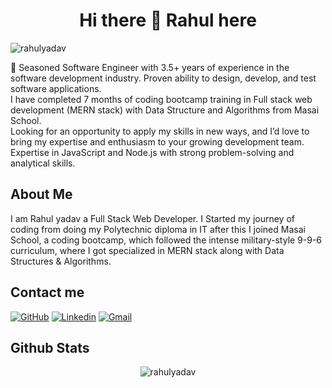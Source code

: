 <h1 align="center" >Hi there 👋 Rahul here </h1>
<p align="left"> <img src="https://komarev.com/ghpvc/?username=rahulyadav96" alt="rahulyadav" /> </p>
🌱 Seasoned Software Engineer with 3.5+ years of experience in the software development industry. Proven ability to design, develop, and test software applications. <br />I have completed 7 months of coding bootcamp training in Full stack web development (MERN stack) with Data Structure and Algorithms from Masai School. <br />Looking for an opportunity to apply my skills in new ways, and I’d love to bring my expertise and enthusiasm to your growing development team. Expertise in JavaScript and Node.js with strong problem-solving and analytical skills.
<br />
<h2>About Me </h2>
<p>I am Rahul yadav a Full Stack Web Developer. I Started my journey of coding from doing my Polytechnic diploma in IT after this I joined Masai School, a coding bootcamp, which followed the intense military-style 9-9-6 curriculum, where I got specialized in MERN stack along with Data Structures & Algorithms.</p>

## Contact me
[![GitHub](https://img.shields.io/badge/-Github-000?style=flat&logo=Github&logoColor=white)](https://github.com/mrahulyadav/)
[![Linkedin](https://img.shields.io/badge/-LinkedIn-blue?style=flat&logo=Linkedin&logoColor=white)](www.linkedin.com/in/mrahulyadav/)
[![Gmail](https://img.shields.io/badge/-Gmail-c14438?style=flat&logo=Gmail&logoColor=white)](mailto:mrahulyadav.07@gmail.com)

<h2>Github Stats</h2>
<p align="center"> <img src="https://github-readme-stats.vercel.app/api?username=mrahulyadav&show_icons=true&theme=dark" alt="rahulyadav" /> 

